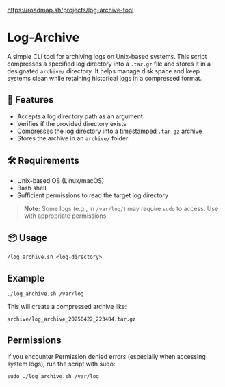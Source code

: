https://roadmap.sh/projects/log-archive-tool

# Log-Archive

A simple CLI tool for archiving logs on Unix-based systems. This script compresses a specified log directory into a `.tar.gz` file and stores it in a designated `archive/` directory. It helps manage disk space and keep systems clean while retaining historical logs in a compressed format.

## 📌 Features

- Accepts a log directory path as an argument
- Verifies if the provided directory exists
- Compresses the log directory into a timestamped `.tar.gz` archive
- Stores the archive in an `archive/` folder

## 🛠️ Requirements

- Unix-based OS (Linux/macOS)
- Bash shell
- Sufficient permissions to read the target log directory

> **Note:** Some logs (e.g., in `/var/log/`) may require `sudo` to access. Use with appropriate permissions.

## 📦 Usage

```
/log_archive.sh <log-directory>
```

## Example
```
./log_archive.sh /var/log
```

This will create a compressed archive like:

```
archive/log_archive_20250422_223404.tar.gz
```

## Permissions 

If you encounter Permission denied errors (especially when accessing system logs), run the script with sudo:

```
sudo ./log_archive.sh /var/log
```